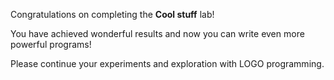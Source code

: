 Congratulations on completing the **Cool stuff** lab!

You have achieved wonderful results and now you can write even more powerful programs!

Please continue your experiments and exploration with LOGO programming.
